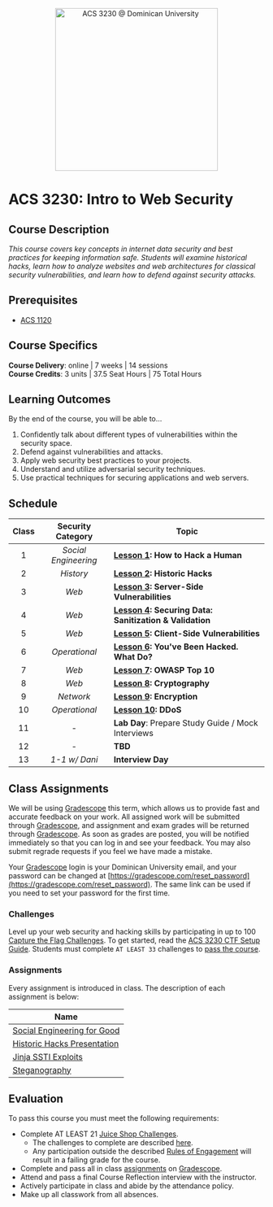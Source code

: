 <p align="center">
   <img src="banner.png" height="320" alt="ACS 3230 @ Dominican University">
</p>

# ACS 3230: Intro to Web Security

## Course Description

_This course covers key concepts in internet data security and best practices for keeping information safe. Students will examine historical hacks, learn how to analyze websites and web architectures for classical security vulnerabilities, and learn how to defend against security attacks._

## Prerequisites

- [ACS 1120](https://bit.ly/acs1120)

## Course Specifics

**Course Delivery**: online | 7 weeks | 14 sessions<br>
**Course Credits**: 3 units | 37.5 Seat Hours | 75 Total Hours

## Learning Outcomes

By the end of the course, you will be able to&hellip;

1. Confidently talk about different types of vulnerabilities within the security space.
2. Defend against  vulnerabilities and attacks.
3. Apply web security best practices to your projects.
4. Understand and utilize adversarial security techniques.
5. Use practical techniques for securing applications and web servers.

## Schedule

<!-- **Course Dates:** Wednesday, October 19 through Wednesday, December 7, 2022<br>
**Class Times:** Monday &amp; Wednesday at 4:00pm to 7:45pm -->

| Class |  Security Category   | Topic                                                    |
| :---: | :------------------: | -------------------------------------------------------- |
|   1   | _Social Engineering_ | **[Lesson 1]: How to Hack a Human**                      |
|   2   |      _History_       | **[Lesson 2]: Historic Hacks**         |
|   3   |        _Web_         | **[Lesson 3]: Server-Side Vulnerabilities**              |
|   4   |        _Web_         | **[Lesson 4]: Securing Data: Sanitization & Validation** |
|   5   |        _Web_         | **[Lesson 5]: Client-Side Vulnerabilities**              |  |
|   6   |    _Operational_     | **[Lesson 6]: You've Been Hacked. What Do?**             |
|   7   |        _Web_         | **[Lesson 7]: OWASP Top 10**                            |
|   8   |        _Web_         | **[Lesson 8]: Cryptography**                               |
|   9   |      _Network_       | **[Lesson 9]: Encryption**                             |
|  10   |    _Operational_     | **[Lesson 10]: DDoS**                                    |
|  11   |          -           | **Lab Day**: Prepare Study Guide / Mock Interviews           |
|  12   |          -           | **TBD**                                                      |
|  13   |    _1-1 w/ Dani_     | **Interview Day**                                        |

## Class Assignments

We will be using [Gradescope] this term, which allows us to provide fast and accurate feedback on your work. All assigned work will be submitted through [Gradescope], and assignment and exam grades will be returned through [Gradescope]. As soon as grades are posted, you will be notified immediately so that you can log in and see your feedback. You may also submit regrade requests if you feel we have made a mistake.

Your [Gradescope] login is your Dominican University email, and your password can be changed at [https://gradescope.com/reset_password](https://gradescope.com/reset_password). The same link can be used if you need to set your password for the first time.

### Challenges

Level up your web security and hacking skills by participating in up to 100 [Capture the Flag Challenges](https://ctfd.droxey.com/challenges). To get started, read the [ACS 3230 CTF Setup Guide](Lessons/OWASP.md#Setup). Students must complete `AT LEAST 33` challenges to [pass the course](#Evaluation).

### Assignments

Every assignment is introduced in class. The description of each assignment is below:

| Name                          |
| ----------------------------- |
| [Social Engineering for Good] |
| [Historic Hacks Presentation] |
| [Jinja SSTI Exploits]         |
| [Steganography]               |

## Evaluation

To pass this course you must meet the following requirements:

- Complete AT LEAST 21 [Juice Shop Challenges](https://ctfd.droxey.com/challenges).
    - The challenges to complete are described [here](Lessons/OWASP.md#Rules-of-Engagement).
    - Any participation outside the described [Rules of Engagement](Lessons/OWASP.md#Rules-of-Engagement) will result in a failing grade for the course.
- Complete and pass all in class [assignments](#assignments) on [Gradescope].
- Attend and pass a final Course Reflection interview with the instructor.
- Actively participate in class and abide by the attendance policy.
- Make up all classwork from all absences.

[Gradescope]: https://gradescope.com
[Lesson 1]: Lessons/SocialEngineering.md
[Lesson 2]: Lessons/HistoricalHacks.md
[Lesson 3]: Lessons/ServerSideExploits.md
[Lesson 4]: Lessons/Sanitization.md
[Lesson 5]: Lessons/ClientSideExploits.md
[Lesson 6]: Lessons/IncidentResponse.md
[Lesson 8]: Lessons/Cryptography.md
[Lesson 9]: Lessons/Encryption.md
[Lesson 7]: Lessons/OWASP.md
[Lesson 10]: Lessons/DDoS.md
[Lesson 11]: Lessons/Drills.md
[NSE 1: The Threat Landscape]: https://training.fortinet.com/course/view.php?id=1406
[NSE 2: The Evolution of Cybersecurity]: https://training.fortinet.com/course/view.php?id=2271
[Historic Hacks Presentation]: Lessons/EthicalHacking.md#%f0%9f%92%bb-40m-activity-historical-hacks-research
[Social Engineering for Good]: Lessons/SocialEngineering.md#activity-social-engineering-for-good
[Jinja SSTI Exploits]: Lessons/ServerSideExploits.md#%f0%9f%92%bb-60m-in-class-activity-ssti
[Steganography]: Lessons/Cryptography.md#35m-%f0%9f%92%bb-activity-decoding-a-secret-message
[Juice Box]: Lessons/OWASP.md#60m-%f0%9f%92%bb-activity-juice-shop
